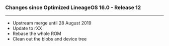 ### Changes since Optimized LineageOS 16.0 - Release 12

---------------------------------------------------
* Upstream merge until 28 August 2019
* Update to rXX
* Rebase the whole ROM 
* Clean out the blobs and device tree